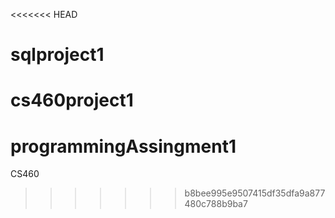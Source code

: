 <<<<<<< HEAD
# sqlproject1
cs460project1
=======
# programmingAssingment1
CS460
>>>>>>> b8bee995e9507415df35dfa9a877480c788b9ba7
